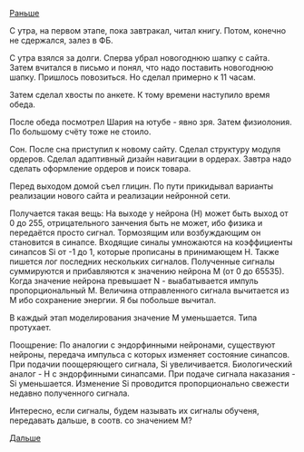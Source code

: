 [Раньше](2018.01.22.md)

С утра, на первом этапе, пока завтракал, читал книгу. Потом, конечно не сдержался, залез в ФБ.

С утра взялся за долги. Сперва убрал новогоднюю шапку с сайта. Затем вчитался в письмо и понял, что надо поставить новогоднюю шапку. Пришлось повозиться. Но сделал примерно к 11 часам.

Затем сделал хвосты по анкете. К тому времени наступило время обеда.

После обеда посмотрел Шария на ютубе - явно зря. Затем физиолония. По большому счёту тоже не стоило.

Сон. После сна приступил к новому сайту.
Сделал структуру модуля ордеров. Сделал адаптивный дизайн навигации в ордерах.
Завтра надо сделать оформление ордеров и поиск товара.

Перед выходом домой съел глицин. По пути прикидывал варианты реализации нового сайта и реализации нейронной сети.

Получается такая вещь:
На выходе у нейрона (Н) может быть выход от 0 до 255, отрицательного занчения быть не может, ибо физика и передаётся просто сигнал. Тормозящим или возбуждающим он становится в синапсе.
Входящие синалы умножаются на коэффициенты синапсов Si от -1 до 1, которые прописаны в принимающем Н. Также пишется лог последних нескольких сигналов. Полученные сигналы суммируются и прибавляются к значению нейрона М (от 0 до 65535). Когда значение нейрона превышает N - выабатывается импуль пропорциональный М. Величина отправленного сигнала вычитается из М ибо сохранение энергии. Я бы побольше вычитал.

В каждый этап моделирования значение М уменьшается. Типа протухает.

Поощрение:
По аналогии с эндорфинными нейронами, существуют нейроны, передача импульса с которых изменяет состояние синапсов. При подачии поощеряющего сигнала, Si увеличивается. Биологический аналог - Н с эндорфинными синапсами.
При подаче сигнала наказания - Si уменьшается. Изменение Si проводится пропорционально свежести недавно полученного сигнала.

Интересно, если сигналы, будем называть их сигналы обученя, передавать дальше, в соотв. со значением M?

[Дальше](2018.01.24.md)